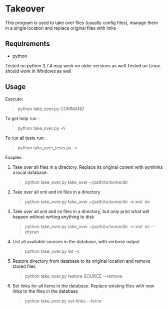 # Takeover
This program is used to take over files (usually config files), manage them in a single location and replace original files with links

## Requirements
- python 

Tested on python 3.7.4 may work on older versions as well
Tested on Linux. should work in Windows as well

## Usage
Execute:
> python take_over.py COMMAND

To get help run :
> python take_over.py -h 

To run all tests run:
> python take_over_tests.py -v

Exaples:
1. Take over all files in a directory. Replace its original conent with symlinks a local database:
    > python  take_over.py take_over ~/path/to/some/dir
2. Take over all xml and ini files in a directory
    > python  take_over.py take_over ~/path/to/some/dir -e xml .ini
3. Take over all xml and ini files in a directory, but only print what will happen without writing anything to disk
    > python  take_over.py take_over ~/path/to/some/dir -e xml .ini --dryrun
4. List all available sources in the database, with verbose output
    > python take_over.py list -v
5. Restore directory from database to its original location and remove stored files
    > python  take_over.py restore SOURCE --remove
6. Set links for all items in the database. Replace existing files with new links to the files in the database
    > python take_over.py set-links --force